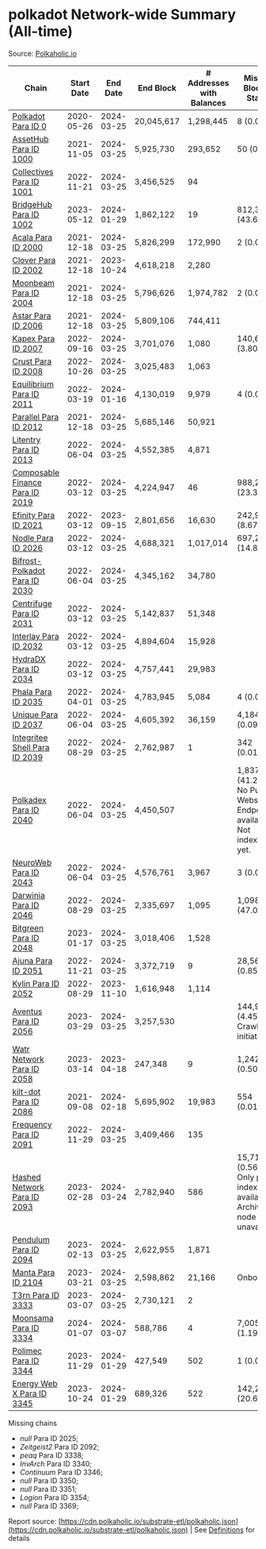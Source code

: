 # polkadot Network-wide Summary (All-time)

Source: [Polkaholic.io](https://polkaholic.io)


| Chain            | Start Date | End Date | End Block | # Addresses with Balances | Missing Blocks / Status |
| ---------------- | ---------- | ---------| --------- | ------------------------- | ----------------------- |
| [Polkadot Para ID 0](/polkadot/0-polkadot) | 2020-05-26 | 2024-03-25 | 20,045,617 |  1,298,445 | 8 (0.00%)  |
| [AssetHub Para ID 1000](/polkadot/1000-assethub) | 2021-11-05 | 2024-03-25 | 5,925,730 |  293,652 | 50 (0.00%)  |
| [Collectives Para ID 1001](/polkadot/1001-collectives) | 2022-11-21 | 2024-03-25 | 3,456,525 |  94 |    |
| [BridgeHub Para ID 1002](/polkadot/1002-bridgehub) | 2023-05-12 | 2024-01-29 | 1,862,122 |  19 | 812,302 (43.62%)  |
| [Acala Para ID 2000](/polkadot/2000-acala) | 2021-12-18 | 2024-03-25 | 5,826,299 |  172,990 | 2 (0.00%)  |
| [Clover Para ID 2002](/polkadot/2002-clover) | 2021-12-18 | 2023-10-24 | 4,618,218 |  2,280 |    |
| [Moonbeam Para ID 2004](/polkadot/2004-moonbeam) | 2021-12-18 | 2024-03-25 | 5,796,626 |  1,974,782 | 2 (0.00%)  |
| [Astar Para ID 2006](/polkadot/2006-astar) | 2021-12-18 | 2024-03-25 | 5,809,106 |  744,411 |    |
| [Kapex Para ID 2007](/polkadot/2007-kapex) | 2022-09-16 | 2024-03-25 | 3,701,076 |  1,080 | 140,668 (3.80%)  |
| [Crust Para ID 2008](/polkadot/2008-crust) | 2022-10-26 | 2024-03-25 | 3,025,483 |  1,063 |    |
| [Equilibrium Para ID 2011](/polkadot/2011-equilibrium) | 2022-03-19 | 2024-01-16 | 4,130,019 |  9,979 | 4 (0.00%)  |
| [Parallel Para ID 2012](/polkadot/2012-parallel) | 2021-12-18 | 2024-03-25 | 5,685,146 |  50,921 |    |
| [Litentry Para ID 2013](/polkadot/2013-litentry) | 2022-06-04 | 2024-03-25 | 4,552,385 |  4,871 |    |
| [Composable Finance Para ID 2019](/polkadot/2019-composable) | 2022-03-12 | 2024-03-25 | 4,224,947 |  46 | 988,228 (23.39%)  |
| [Efinity Para ID 2021](/polkadot/2021-efinity) | 2022-03-12 | 2023-09-15 | 2,801,656 |  16,630 | 242,949 (8.67%)  |
| [Nodle Para ID 2026](/polkadot/2026-nodle) | 2022-03-12 | 2024-03-25 | 4,688,321 |  1,017,014 | 697,251 (14.87%)  |
| [Bifrost-Polkadot Para ID 2030](/polkadot/2030-bifrost) | 2022-06-04 | 2024-03-25 | 4,345,162 |  34,780 |    |
| [Centrifuge Para ID 2031](/polkadot/2031-centrifuge) | 2022-03-12 | 2024-03-25 | 5,142,837 |  51,348 |    |
| [Interlay Para ID 2032](/polkadot/2032-interlay) | 2022-03-12 | 2024-03-25 | 4,894,604 |  15,928 |    |
| [HydraDX Para ID 2034](/polkadot/2034-hydradx) | 2022-03-12 | 2024-03-25 | 4,757,441 |  29,983 |    |
| [Phala Para ID 2035](/polkadot/2035-phala) | 2022-04-01 | 2024-03-25 | 4,783,945 |  5,084 | 4 (0.00%)  |
| [Unique Para ID 2037](/polkadot/2037-unique) | 2022-06-04 | 2024-03-25 | 4,605,392 |  36,159 | 4,184 (0.09%)  |
| [Integritee Shell Para ID 2039](/polkadot/2039-integritee) | 2022-08-29 | 2024-03-25 | 2,762,987 |  1 | 342 (0.01%)  |
| [Polkadex Para ID 2040](/polkadot/2040-polkadex) | 2022-06-04 | 2024-03-25 | 4,450,507 |   | 1,837,152 (41.28%) No Public Websocket Endpoint available: Not indexing yet. |
| [NeuroWeb Para ID 2043](/polkadot/2043-neuroweb) | 2022-06-04 | 2024-03-25 | 4,576,761 |  3,967 | 3 (0.00%)  |
| [Darwinia Para ID 2046](/polkadot/2046-darwinia) | 2022-08-29 | 2024-03-25 | 2,335,697 |  1,095 | 1,098,047 (47.01%)  |
| [Bitgreen Para ID 2048](/polkadot/2048-bitgreen) | 2023-01-17 | 2024-03-25 | 3,018,406 |  1,528 |    |
| [Ajuna Para ID 2051](/polkadot/2051-ajuna) | 2022-11-21 | 2024-03-25 | 3,372,719 |  9 | 28,565 (0.85%)  |
| [Kylin Para ID 2052](/polkadot/2052-kylin) | 2022-08-29 | 2023-11-10 | 1,616,948 |  1,114 |    |
| [Aventus Para ID 2056](/polkadot/2056-aventus) | 2023-03-29 | 2024-03-25 | 3,257,530 |   | 144,921 (4.45%) Crawling initiated |
| [Watr Network Para ID 2058](/polkadot/2058-watr) | 2023-03-14 | 2023-04-18 | 247,348 |  9 | 1,242 (0.50%)  |
| [kilt-dot Para ID 2086](/polkadot/2086-kilt) | 2021-09-08 | 2024-02-18 | 5,695,902 |  19,983 | 554 (0.01%)  |
| [Frequency Para ID 2091](/polkadot/2091-frequency) | 2022-11-29 | 2024-03-25 | 3,409,466 |  135 |    |
| [Hashed Network Para ID 2093](/polkadot/2093-hashed) | 2023-02-28 | 2024-03-24 | 2,782,940 |  586 | 15,715 (0.56%) Only partial index available: Archive node unavailable |
| [Pendulum Para ID 2094](/polkadot/2094-pendulum) | 2023-02-13 | 2024-03-25 | 2,622,955 |  1,871 |    |
| [Manta Para ID 2104](/polkadot/2104-manta) | 2023-03-21 | 2024-03-25 | 2,598,862 |  21,166 |   Onboarding |
| [T3rn Para ID 3333](/polkadot/3333-t3rn) | 2023-03-07 | 2024-03-25 | 2,730,121 |  2 |    |
| [Moonsama Para ID 3334](/polkadot/3334-moonsama) | 2024-01-07 | 2024-03-07 | 588,786 |  4 | 7,005 (1.19%)  |
| [Polimec Para ID 3344](/polkadot/3344-polimec) | 2023-11-29 | 2024-01-29 | 427,549 |  502 | 1 (0.00%)  |
| [Energy Web X Para ID 3345](/polkadot/3345-energywebx) | 2023-10-24 | 2024-01-29 | 689,326 |  522 | 142,272 (20.64%)  |

Missing chains


* *null* Para ID 2025; 
* *Zeitgeist2* Para ID 2092; 
* *peaq* Para ID 3338; 
* *InvArch* Para ID 3340; 
* *Continuum* Para ID 3346; 
* *null* Para ID 3350; 
* *null* Para ID 3351; 
* *Logion* Para ID 3354; 
* *null* Para ID 3369; 

Report source: [https://cdn.polkaholic.io/substrate-etl/polkaholic.json](https://cdn.polkaholic.io/substrate-etl/polkaholic.json) | See [Definitions](/DEFINITIONS.md) for details
